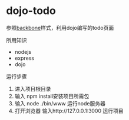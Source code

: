 # dojo-todo
参照[backbone](http://ahamlett.com/Backbone.localStorage/examples/index.html)样式，利用dojo编写的todo页面

所用知识

* nodejs
* express
* dojo

运行步骤

1. 进入项目根目录
2. 输入 npm install安装项目所需包
3. 输入 node ./bin/www 运行node服务器
4. 打开浏览器 输入http://127.0.0.1:3000 运行项目
 

